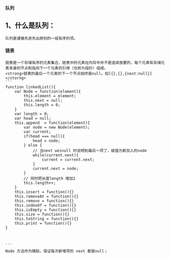 #### 队列
## 1、什么是队列：
    队列是遵循先进先出原则的一组有序的项。


#### 链表
    链表是一个存储有序的元素集合，链表中的元素在内存中并不是连续放置的，每个元素有存储元素本身的节点和指向下一个元素的引用（也称为指针）组成。
    <strong>链表的最后一个元素的下一个节点始终是null。如[{},{},{next:null}]</storng>
    ```
    function linkedList(){
        var Node = function(element){
            this.element = element;
            this.next = null;
            this.length = 0;
        }
        var length = 0;
        var head = null;
        this.append  = function(element){
            var node = new Node(element);
            var current;
            if(head === null){
                head = node;
            } else {
                // 当next weinull 时说明到最后一项了，赋值为新加入的node
                while(current.next){
                    current = current.next;
                }
                current.next = node;
            }
            // 同时把长度length 增加1 
            this.length++;
        }
        this.insert = function(){}
        this.removeAt = function(){}
        this.remove = function(){}
        this.indexOf = function(){}
        this.isEmpty = function(){}
        this.size = function(){}
        this.toString = function(){}
        this.print = function(){}
    }



    ```
    Node 方法作为辅助，保证每次新增项的 next 都是null；

